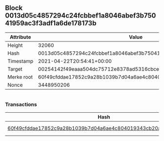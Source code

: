 ## Block 0013d05c4857294c24fcbbef1a8046abef3b75041959ac3f3adf1a6de178173b

Attribute | Value
--- | ---
Height | 32060
Hash | 0013d05c4857294c24fcbbef1a8046abef3b75041959ac3f3adf1a6de178173b
Timestamp | 2021-04-22T20:54:41+00:00
Target | 00254142f49eaaa504dc75712e8378ad5316cbcead634704b3734b6271167cc4
Merke root | 60f49cfddae17852c9a28b1039b7d04a6ae4c804019343cb20a091cbcc932b3d
Nonce | 3448950206

```

```

### Transactions

Hash | Amount
--- | ---
[60f49cfddae17852c9a28b1039b7d04a6ae4c804019343cb20a091cbcc932b3d](60f49cfddae17852c9a28b1039b7d04a6ae4c804019343cb20a091cbcc932b3d.md) | 10.00000000 SKEPTI 
